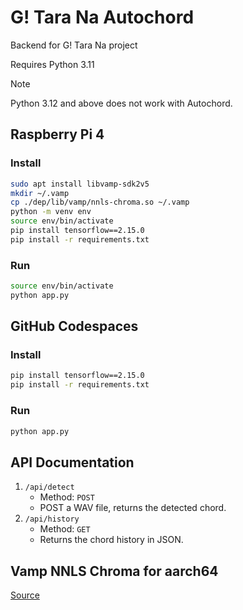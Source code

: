 # G! Tara Na Autochord
Backend for G! Tara Na project

Requires Python 3.11

> [!NOTE]
> Python 3.12 and above does not work with Autochord.

## Raspberry Pi 4
### Install
```sh
sudo apt install libvamp-sdk2v5
mkdir ~/.vamp
cp ./dep/lib/vamp/nnls-chroma.so ~/.vamp
python -m venv env
source env/bin/activate
pip install tensorflow==2.15.0
pip install -r requirements.txt
```

### Run
```sh
source env/bin/activate
python app.py
```

## GitHub Codespaces
### Install
```sh
pip install tensorflow==2.15.0
pip install -r requirements.txt
```

### Run
```sh
python app.py
```

## API Documentation
1. `/api/detect`
   * Method: `POST`
   * POST a WAV file, returns the detected chord.
2. `/api/history`
   * Method: `GET`
   * Returns the chord history in JSON.

## Vamp NNLS Chroma for aarch64

[Source](https://altlinux.pkgs.org/p10/classic-aarch64/vamp-nnls-chroma-0.2.1-alt1.hg2010806.aarch64.rpm.html)
